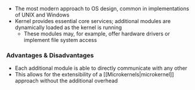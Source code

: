 - The most modern approach to OS design, common in implementations of UNIX and Windows
- Kernel provides essential core services; additional modules are dynamically loaded as the kernel is running
	- These modules may, for example, offer hardware drivers or implement file system access
### Advantages & Disadvantages
- Each additional module is able to directly communicate with any other
- This allows for the extensibility of a [[Microkernels|microkernel]] approach without the additional overhead